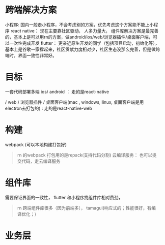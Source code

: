 # 跨端解决方案

小程序: 国内一般走小程序，不会考虑别的方案，优先考虑这个方案能不能上小程序
react native： 现在主要靠社区驱动， 人多力量大， 组件库解决方案是最完善的，基本上是可以用rn的方案，做android/ios/web/浏览器插件/桌面客户端，可以一次性完成开发
flutter： 更亲近原生开发的同学（包括项目启动，初始化等），基本上是谷歌一家撑起来，社区贡献力度相对少，社区生态没那么完善，但是做跨端时，界面一致性非常好。


# 目标

一套代码部署多端
ios/ android ： 走的是react-native

/ web / 浏览器插件 /  桌面客户端(mac , windows, linux, 桌面客户端是用electron去打包的) : 走的是react-native-web


# 构建

webpack (可以本地构建打包好)
> rn 的webpack 打包用的是repack(支持代码分割)
云编译服务： 也可以提交代码，走云编译服务

# 组件库

需要保证界面的一致性， flutter 和小程序找组件库相对费劲，
> rn 跨端组件库很多（因为前端多）， tamagui(响应式的；性能很好，有编译优化；)


# 业务层




